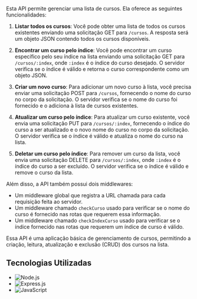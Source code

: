 Esta API permite gerenciar uma lista de cursos. Ela oferece as seguintes funcionalidades:

1. **Listar todos os cursos**: Você pode obter uma lista de todos os cursos existentes enviando uma solicitação GET para `/cursos`. A resposta será um objeto JSON contendo todos os cursos disponíveis.

2. **Encontrar um curso pelo índice**: Você pode encontrar um curso específico pelo seu índice na lista enviando uma solicitação GET para `/cursos/:index`, onde `:index` é o índice do curso desejado. O servidor verifica se o índice é válido e retorna o curso correspondente como um objeto JSON.

3. **Criar um novo curso**: Para adicionar um novo curso à lista, você precisa enviar uma solicitação POST para `/cursos`, fornecendo o nome do curso no corpo da solicitação. O servidor verifica se o nome do curso foi fornecido e o adiciona à lista de cursos existentes.

4. **Atualizar um curso pelo índice**: Para atualizar um curso existente, você envia uma solicitação PUT para `/cursos/:index`, fornecendo o índice do curso a ser atualizado e o novo nome do curso no corpo da solicitação. O servidor verifica se o índice é válido e atualiza o nome do curso na lista.

5. **Deletar um curso pelo índice**: Para remover um curso da lista, você envia uma solicitação DELETE para `/cursos/:index`, onde `:index` é o índice do curso a ser excluído. O servidor verifica se o índice é válido e remove o curso da lista.

Além disso, a API também possui dois middlewares:

- Um middleware global que registra a URL chamada para cada requisição feita ao servidor.
- Um middleware chamado `checkCurso` usado para verificar se o nome do curso é fornecido nas rotas que requerem essa informação.
- Um middleware chamado `checkIndexCurso` usado para verificar se o índice fornecido nas rotas que requerem um índice de curso é válido.

Essa API é uma aplicação básica de gerenciamento de cursos, permitindo a criação, leitura, atualização e exclusão (CRUD) dos cursos na lista.

## Tecnologias Utilizadas

- ![Node.js](https://img.icons8.com/color/48/000000/nodejs.png)
- ![Express.js](https://img.icons8.com/color/48/000000/express.png)
- ![JavaScript](https://img.icons8.com/color/48/000000/javascript.png)


